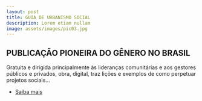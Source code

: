 ```yaml
---
layout: post
title: GUIA DE URBANISMO SOCIAL
description: Lorem etiam nullam
image: assets/images/pic03.jpg
---
```


<h2>PUBLICAÇÃO PIONEIRA DO GÊNERO NO BRASIL</h2>
<p>Gratuita e dirigida principalmente às lideranças comunitárias e aos gestores públicos e privados, obra, digital, traz lições e exemplos de como perpetuar projetos sociais...</p>
<ul class="actions">
	<li><a href="guia_de_urbanismo_social.html" class="button">Saiba mais</a></li>
</ul>
